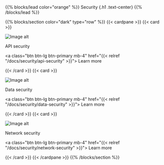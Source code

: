 {{% blocks/lead color="orange" %}}
Security
{.h1 .text-center}
{{% /blocks/lead %}}

{{% blocks/section color="dark" type="row" %}}
{{< cardpane >}}
{{< card >}}

![Image alt](/api-security.png)

API security

<a class="btn btn-lg btn-primary mb-4" href="{{< relref "/docs/security/api-security" >}}">
Learn more <i class="fas fa-arrow-alt-circle-right ms-2"></i>
</a>

{{< /card >}}
{{< card >}}

![Image alt](/data-security.png)

Data security

<a class="btn btn-lg btn-primary mb-4" href="{{< relref "/docs/security/data-security" >}}">
Learn more <i class="fas fa-arrow-alt-circle-right ms-2"></i>
</a>

{{< /card >}}
{{< card >}}

![Image alt](/network-security.png)

Network security

<a class="btn btn-lg btn-primary mb-4" href="{{< relref "/docs/security/network-security" >}}">
Learn more <i class="fas fa-arrow-alt-circle-right ms-2"></i>
</a>

{{< /card >}}
{{< /cardpane >}}
{{% /blocks/section %}}